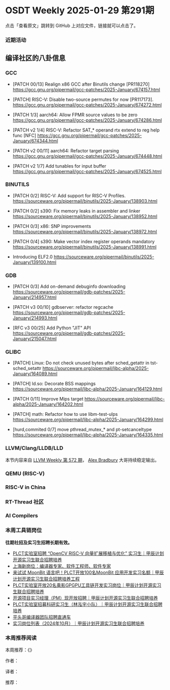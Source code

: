 # OSDT Weekly 2025-01-29 第291期

点击「查看原文」跳转到 GitHub 上对应文件，链接就可以点击了。

### 近期活动

## 编译社区的八卦信息

### GCC

- [PATCH 00/13] Realign x86 GCC after Binutils change [PR118270]
  https://gcc.gnu.org/pipermail/gcc-patches/2025-January/674157.html

- [PATCH] RISC-V: Disable two-source permutes for now [PR117173].
  https://gcc.gnu.org/pipermail/gcc-patches/2025-January/674272.html

- [PATCH 1/3] aarch64: Allow FPMR source values to be zero
  https://gcc.gnu.org/pipermail/gcc-patches/2025-January/674286.html

- [PATCH v2 1/4] RISC-V: Refactor SAT_* operand rtx extend to reg help func [NFC]
  https://gcc.gnu.org/pipermail/gcc-patches/2025-January/674344.html

- [PATCH v2 00/11] aarch64: Refactor target parsing
  https://gcc.gnu.org/pipermail/gcc-patches/2025-January/674448.html

- [PATCH v2 1/7] Add tunables for input buffer
  https://gcc.gnu.org/pipermail/gcc-patches/2025-January/674525.html

### BINUTILS

- [PATCH 0/2] RISC-V: Add support for RISC-V Profiles.
  https://sourceware.org/pipermail/binutils/2025-January/138903.html

- [PATCH 0/2] s390: Fix memory leaks in assembler and linker
  https://sourceware.org/pipermail/binutils/2025-January/138952.html

- [PATCH 0/3] x86: SNP improvements
  https://sourceware.org/pipermail/binutils/2025-January/138972.html

- [PATCH 0/4] s390: Make vector index register operands mandatory
  https://sourceware.org/pipermail/binutils/2025-January/138991.html

- Introducing ELF2.0
  https://sourceware.org/pipermail/binutils/2025-January/139100.html

### GDB

- [PATCH 0/3] Add on-demand debuginfo downloading
  https://sourceware.org/pipermail/gdb-patches/2025-January/214957.html

- [PATCH v3 00/10] gdbserver: refactor regcache
  https://sourceware.org/pipermail/gdb-patches/2025-January/214993.html

- [RFC v3 00/25] Add Python "JIT" API
  https://sourceware.org/pipermail/gdb-patches/2025-January/215047.html
  
### GLIBC

- [PATCH] Linux: Do not check unused bytes after sched_getattr in tst-sched_setattr
  https://sourceware.org/pipermail/libc-alpha/2025-January/164089.html

- [PATCH] ld.so: Decorate BSS mappings
  https://sourceware.org/pipermail/libc-alpha/2025-January/164129.html

- [PATCH 0/11] Improve Mips target
  https://sourceware.org/pipermail/libc-alpha/2025-January/164202.html

- [PATCH] math: Refactor how to use libm-test-ulps
  https://sourceware.org/pipermail/libc-alpha/2025-January/164299.html

- [hurd,commited 0/7] move pthread_mutex_* and pt-setcanceltype
  https://sourceware.org/pipermail/libc-alpha/2025-January/164335.html

### LLVM/Clang/LLDB/LLD

本节内容来自 [LLVM Weekly 第 572 期](http://llvmweekly.org/issue/572)，
[Alex Bradbury](https://www.linkedin.com/in/alex-bradbury/) 大哥持续稳定输出。

### QEMU (RISC-V)

### RISC-V in China

### RT-Thread 社区

### AI Compilers

### 本周工具链岗位

**往期社招及实习生招聘长期有效。**

- [PLCT实验室招聘 “OpenCV RISC-V 向量扩展移植与优化” 实习生｜甲辰计划开源实习生联合招聘培养](https://mp.weixin.qq.com/s/NSFIlymcfe_gJBmJXK0Zng)
- [上海新岗位：编译器专家、软件工程师、软件专家](https://mp.weixin.qq.com/s/pX2R3znrPCxdsOLVg9YVXA)
- [来试试 MoonBit 语言吧！PLCT开放100名MoonBit 应用开发实习名额｜甲辰计划开源实习生联合招聘培养工程](https://mp.weixin.qq.com/s/VUwXNvYzharpK6Aou4hssw)
- [PLCT实验室开放20名乘影GPGPU工具链开发实习岗位｜甲辰计划开源实习生联合招聘培养](https://mp.weixin.qq.com/s/DalDbZYiP2IFALvB2Wwb6w)
- [开源项目实习经理（PM）现开放招聘｜甲辰计划开源实习生联合招聘培养](https://mp.weixin.qq.com/s/9uIxvaMOVjsbcGjHbidvgg)
- [PLCT实验室招募科研实习生（林泓宇小队）｜甲辰计划开源实习生联合招聘培养](https://mp.weixin.qq.com/s/8XtWlfBF9RxUoUCHskQpPw)
- [平头哥编译器团队招聘直通车](https://mp.weixin.qq.com/s/fRFWolihmi05hTuBvI8u2g)
- [实习岗位列表（2024年10月）｜甲辰计划开源实习生联合招聘培养](https://mp.weixin.qq.com/s/UCcsvhw6Kxw3EQOd0JVlUg)

### 本周推荐阅读

本周推荐：《》

作者：

译者：

推荐：


